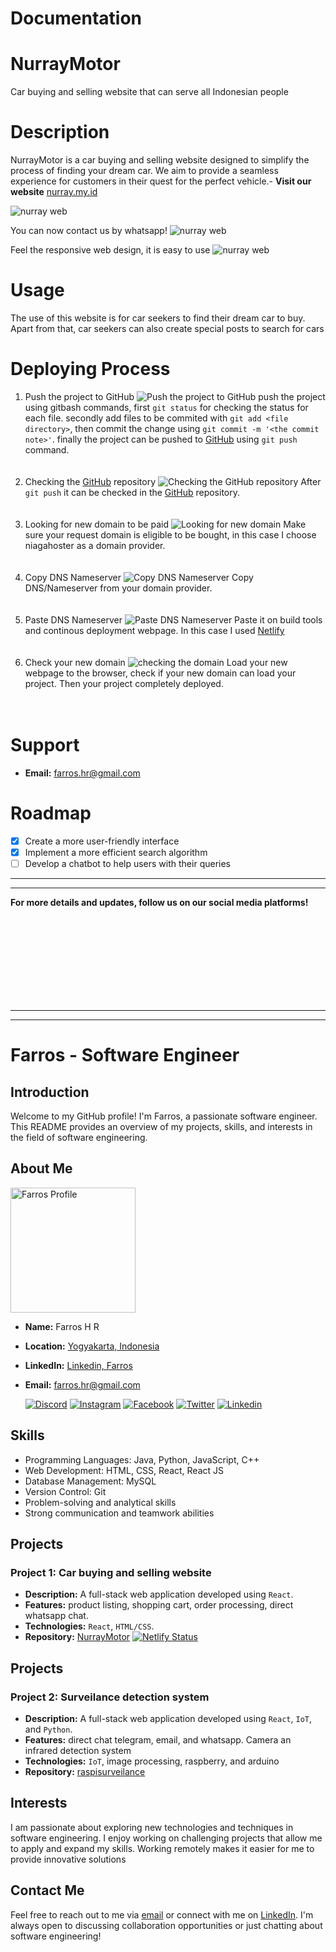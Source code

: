 # Documentation


# NurrayMotor
Car buying and selling website that can serve all Indonesian people

# Description
NurrayMotor is a car buying and selling website designed to simplify the process of finding your dream car. We aim to provide a seamless experience for customers in their quest for the perfect vehicle.- **Visit our website** [nurray.my.id](https://nurray.my.id)

![nurray web](./asset/images/sgs_ss12.png)

You can now contact us by whatsapp!
![nurray web](./asset/images/sgs_ss22.png)

Feel the responsive web design, it is easy to use
![nurray web](./asset/images/sgs_ss33.png)

# Usage
The use of this website is for car seekers to find their dream car to buy. Apart from that, car seekers can also create special posts to search for cars

# Deploying Process

1. Push the project to GitHub
![Push the project to GitHub](./asset/images/1.%20push%20to%20github.png)
push the project using gitbash commands, first `git status` for checking the status for each file. secondly add files to be commited with `git add <file directory>`, then commit the change using `git commit -m '<the commit note>'`. finally the project can be pushed to [GitHub](https://github.com) using `git push` command.
<br><br><br>
2. Checking the [GitHub](https://github.com) repository
![Checking the GitHub repository](./asset/images/2.%20check%20github%20repo.png)
After `git push` it can be checked in the [GitHub](https://github.com) repository.
<br><br><br>
3. Looking for new domain to be paid
![Looking for new domain](./asset/images/3.%20cari%20nama%20domain.png)
Make sure your request domain is eligible to be bought, in this case I choose niagahoster as a domain provider.
<br><br><br>
4. Copy DNS Nameserver
![Copy DNS Nameserver](./asset/images/4.%20copy%20DNS%20Nameserver.png)
Copy DNS/Nameserver from your domain provider.
<br><br><br>
5. Paste DNS Nameserver
![Paste DNS Nameserver](./asset/images/5.%20paste%20DNS%20Nameserver%20on%20Netlify.png)
Paste it on build tools and continous deployment webpage. In this case I used [Netlify](https://netlify.app)
<br><br><br>
6. Check your new domain
![checking the domain](./asset/images/6.%20domain%20can%20load%20the%20webpage.png)
Load your new webpage to the browser, check if your new domain can load your project. Then your project completely deployed.
<br><br><br>

# Support

- **Email:** [farros.hr@gmail.com](mailto:farros.hr@gmail.com)

# Roadmap
- [x] Create a more user-friendly interface
- [x] Implement a more efficient search algorithm
- [ ] Develop a chatbot to help users with their queries

_____
_____
**For more details and updates, follow us on our social media platforms!**

<br><br><br><br><br><br><br><br>
_____
_____


# Farros - Software Engineer

## Introduction
Welcome to my GitHub profile! I'm Farros, a passionate software engineer. This README provides an overview of my projects, skills, and interests in the field of software engineering.

## About Me
<img src="./asset/images/farros_ai.jpg" alt="Farros Profile" width="200">

- **Name:** Farros H R
- **Location:** [Yogyakarta, Indonesia](https://maps.app.goo.gl/ZwMCvT9GLL3xjPG17)
- **LinkedIn:** [Linkedin, Farros](https://www.linkedin.com/in/farros/)
- **Email:** [farros.hr@gmail.com](mailto:farros.hr@gmail.com)


   [![Discord](https://img.icons8.com/color/48/000000/discord-logo.png)](https://discord.gg/farroshayray) [![Instagram](https://img.icons8.com/color/48/000000/instagram-new.png)](https://www.instagram.com/farroshayray/) [![Facebook](https://img.icons8.com/color/48/000000/facebook-new.png)](https://www.facebook.com/farros.h.rayhan/) [![Twitter](https://img.icons8.com/color/48/000000/twitter.png)](https://twitter.com/farroshayray) [![Linkedin](https://img.icons8.com/color/48/000000/linkedin.png)](https://www.linkedin.com/in/farros/)
## Skills
- Programming Languages: Java, Python, JavaScript, C++
- Web Development: HTML, CSS, React, React JS
- Database Management: MySQL
- Version Control: Git
- Problem-solving and analytical skills
- Strong communication and teamwork abilities

## Projects
### Project 1: Car buying and selling website
- **Description:** A full-stack web application developed using `React`.
- **Features:** product listing, shopping cart, order processing, direct whatsapp chat.
- **Technologies:** `React`, `HTML/CSS`.
- **Repository:** [NurrayMotor](https://github.com/farroshayray/SGSmotor)
[![Netlify Status](https://api.netlify.com/api/v1/badges/a7eb14a8-dd3f-4aaf-a38a-842c1efbe16e/deploy-status)](https://app.netlify.com/sites/nurray/deploys)

## Projects
### Project 2: Surveilance detection system
- **Description:** A full-stack web application developed using `React`, `IoT`, and `Python`.
- **Features:** direct chat telegram, email, and whatsapp. Camera an infrared detection system
- **Technologies:** `IoT`, image processing, raspberry, and arduino
- **Repository:** [raspisurveilance](https://www.raspimotion.com)

## Interests
I am passionate about exploring new technologies and techniques in software engineering. I enjoy working on challenging projects that allow me to apply and expand my skills. Working remotely makes it easier for me to provide innovative solutions

## Contact Me
Feel free to reach out to me via [email](mailto:farros.hr@gmail.com) or connect with me on [LinkedIn](https://www.linkedin.com/in/farros/). I'm always open to discussing collaboration opportunities or just chatting about software engineering!

